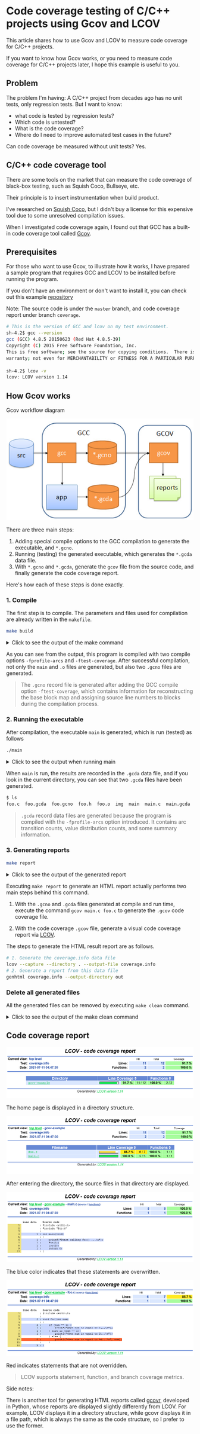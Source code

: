 # Code coverage testing of C/C++ projects using Gcov and LCOV

This article shares how to use Gcov and LCOV to measure code coverage for C/C++ projects.

If you want to know how Gcov works, or you need to measure code coverage for C/C++ projects later, I hope this example is useful to you.

## Problem

The problem I'm having: A C/C++ project from decades ago has no unit tests, only regression tests. But I want to know:

* what code is tested by regression tests? 
* Which code is untested?
* What is the code coverage? 
* Where do I need to improve automated test cases in the future?

Can code coverage be measured without unit tests? Yes.

## C/C++ code coverage tool

There are some tools on the market that can measure the code coverage of black-box testing, such as Squish Coco, Bullseye, etc. 

Their principle is to insert instrumentation when build product.

I've researched on [Squish Coco](https://shenxianpeng.github.io/2019/05/squishcoco/), but I didn't buy a license for this expensive tool due to some unresolved compilation issues.

When I investigated code coverage again, I found out that GCC has a built-in code coverage tool called [Gcov](https://gcc.gnu.org/onlinedocs/gcc/Gcov.html).

## Prerequisites

For those who want to use Gcov, to illustrate how it works, I have prepared a sample program that 
requires GCC and LCOV to be installed before running the program.

If you don't have an environment or don't want to install it, you can check out this example 
[repository](https://github.com/shenxianpeng/gcov-example)

Note: The source code is under the `master` branch, and code coverage report under branch `coverage`.

```bash
# This is the version of GCC and lcov on my test environment.
sh-4.2$ gcc --version
gcc (GCC) 4.8.5 20150623 (Red Hat 4.8.5-39)
Copyright (C) 2015 Free Software Foundation, Inc.
This is free software; see the source for copying conditions.  There is NO
warranty; not even for MERCHANTABILITY or FITNESS FOR A PARTICULAR PURPOSE.

sh-4.2$ lcov -v
lcov: LCOV version 1.14
```

## How Gcov works

Gcov workflow diagram

![flow](img/gcov-flow.jpg)

There are three main steps:

1. Adding special compile options to the GCC compilation to generate the executable, and `*.gcno`.
2. Running (testing) the generated executable, which generates the `*.gcda` data file.
3. With `*.gcno` and `*.gcda`, generate the `gcov` file from the source code, and finally generate the code coverage report.

Here's how each of these steps is done exactly.

### 1. Compile

The first step is to compile. The parameters and files used for compilation are already written in the `makefile`.

```bash
make build
```

<details>
<summary>Click to see the output of the make command</summary>

```bash
sh-4.2$ make build
gcc -fPIC -fprofile-arcs -ftest-coverage -c -Wall -Werror main.c
gcc -fPIC -fprofile-arcs -ftest-coverage -c -Wall -Werror foo.c
gcc -fPIC -fprofile-arcs -ftest-coverage -o main main.o foo.o
```
</details>

As you can see from the output, this program is compiled with two compile options `-fprofile-arcs` and `-ftest-coverage`. 
After successful compilation, not only the `main` and `.o` files are generated, but also two `.gcno` files are generated.

> The `.gcno` record file is generated after adding the GCC compile option `-ftest-coverage`, which contains information 
for reconstructing the base block map and assigning source line numbers to blocks during the compilation process.

### 2. Running the executable

After compilation, the executable `main` is generated, which is run (tested) as follows

```bash
./main
```

<details>
<summary>Click to see the output when running main</summary>

```bash
sh-4.2$ ./main
Start calling foo() ...
when num is equal to 1...
when num is equal to 2...
```

</details>

When `main` is run, the results are recorded in the `.gcda` data file, and if you look in the current directory, 
you can see that two `.gcda` files have been generated.

```bash
$ ls
foo.c  foo.gcda  foo.gcno  foo.h  foo.o  img  main  main.c  main.gcda  main.gcno  main.o  makefile  README.md
```

> `.gcda` record data files are generated because the program is compiled with the `-fprofile-arcs` option introduced. 
It contains arc transition counts, value distribution counts, and some summary information.

### 3. Generating reports

```bash
make report
```

<details>
<summary> Click to see the output of the generated report </summary>

```bash
sh-4.2$ make report
gcov main.c foo.c
File 'main.c'
Lines executed:100.00% of 5
Creating 'main.c.gcov'

File 'foo.c'
Lines executed:85.71% of 7
Creating 'foo.c.gcov'

Lines executed:91.67% of 12
lcov --capture --directory . --output-file coverage.info
Capturing coverage data from .
Found gcov version: 4.8.5
Scanning . for .gcda files ...
Found 2 data files in .
Processing foo.gcda
geninfo: WARNING: cannot find an entry for main.c.gcov in .gcno file, skipping file!
Processing main.gcda
Finished .info-file creation
genhtml coverage.info --output-directory out
Reading data file coverage.info
Found 2 entries.
Found common filename prefix "/workspace/coco"
Writing .css and .png files.
Generating output.
Processing file gcov-example/main.c
Processing file gcov-example/foo.c
Writing directory view page.
Overall coverage rate:
  lines......: 91.7% (11 of 12 lines)
  functions..: 100.0% (2 of 2 functions)
```
</details>

Executing `make report` to generate an HTML report actually performs two main steps behind this command.

1. With the `.gcno` and `.gcda` files generated at compile and run time, execute the command 
`gcov main.c foo.c` to generate the `.gcov` code coverage file.

2. With the code coverage `.gcov` file, generate a visual code coverage report via 
[LCOV](http://ltp.sourceforge.net/coverage/lcov.php).

The steps to generate the HTML result report are as follows.

```bash
# 1. Generate the coverage.info data file
lcov --capture --directory . --output-file coverage.info
# 2. Generate a report from this data file
genhtml coverage.info --output-directory out
```

### Delete all generated files

All the generated files can be removed by executing `make clean` command.

<details>
<summary> Click to see the output of the make clean command </summary>

```bash
sh-4.2$ make clean
rm -rf main *.o *.so *.gcno *.gcda *.gcov coverage.info out
```
</details>

## Code coverage report

![index](img/index.png)

The home page is displayed in a directory structure.

![example](img/example.png)

After entering the directory, the source files in that directory are displayed.

![main.c](img/main.c.png)

The blue color indicates that these statements are overwritten.

![foo.c](img/foo.c.png)

Red indicates statements that are not overridden.

> LCOV supports statement, function, and branch coverage metrics.

Side notes:

There is another tool for generating HTML reports called [gcovr](https://github.com/gcovr/gcovr), developed in Python, 
whose reports are displayed slightly differently from LCOV. For example, LCOV displays it in a directory structure, 
while gcovr displays it in a file path, which is always the same as the code structure, so I prefer to use the former.
